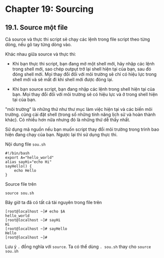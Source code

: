 # Chapter 19: Sourcing

## 19.1. Source một file

Cả source và thực thi script sẽ chạy các lệnh trong file script theo từng dòng, nếu gõ tay từng dòng vào.

Khác nhau giữa source và thực thi:

- Khi bạn thực thi script, bạn đang mở một shell mới, hãy nhập các lệnh trong shell mới, sao chép output trở lại shell hiện tại của bạn, sau đó đóng shell mới. Mọi thay đổi đối với môi trường sẽ chỉ có hiệu lực trong shell mới và sẽ mất đi khi shell mới được đóng lại.

- Khi bạn source script, bạn đang nhập các lệnh trong shell hiện tại của bạn. Mọi thay đổi đối với môi trường sẽ có hiệu lực và ở trong shell hiện tại của bạn.

"môi trường" là những thứ như thư mục làm việc hiện tại và các biến môi trường. cũng cài đặt shell (trong số những tính năng lịch sử và hoàn thành khác). Có nhiều hơn nữa nhưng đó là những thứ dễ thấy nhất.

Sử dụng mã nguồn nếu bạn muốn script thay đổi môi trường trong trình bao hiện đang chạy của bạn. Ngược lại thì sử dụng thực thi.

Nội dung file `sou.sh`

    #!/bin/bash
    export A="hello_world"
    alias sayHi="echo Hi"
    sayHello() {
        echo Hello
    }

Source file trên

    source sou.sh

Bây giờ ta đã có tất cả tài nguyên trong file trên

    [root@localhost ~]# echo $A
    hello_world
    [root@localhost ~]# sayHi
    Hi
    [root@localhost ~]# sayHello
    Hello
    [root@localhost ~]#

Lưu ý `.` đồng nghĩa với `source`. Ta có thể dùng `. sou.sh` thay cho `source sou.sh`
